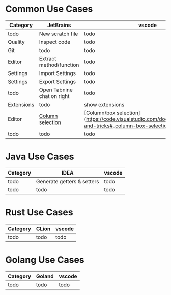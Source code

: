 # Common Use Cases
|Category|JetBrains|vscode|
|---|---|---|
|todo|New scratch file|todo|
|Quality|Inspect code|todo|
|Git|todo|todo|
|Editor|Extract method/function|todo|
|Settings|Import Settings|todo|
|Settings|Export Settings|todo|
|todo|Open Tabnine chat on right|todo|
|Extensions|todo|show extensions|
|Editor|[Column selection](https://www.jetbrains.com/help/writerside/column-selection.html)|[Column/box selection](https://code.visualstudio.com/docs/getstarted/tips-and-tricks#_column-box-selection|
|todo|todo|todo|


# Java Use Cases
|Category|IDEA|vscode|
|---|---|---|
|todo|Generate getters & setters|todo|
|todo|todo|todo|


# Rust Use Cases
|Category|CLion|vscode|
|---|---|---|
|todo|todo|todo|


# Golang Use Cases
|Category|Goland|vscode|
|---|---|---|
|todo|todo|todo|
